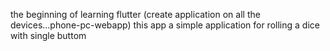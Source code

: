 the beginning of learning flutter (create application on all the devices...phone-pc-webapp)
this app a simple application for rolling a dice with single buttom
